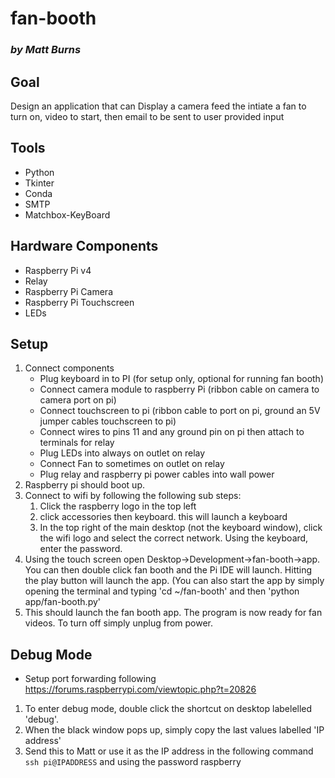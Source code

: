 # fan-booth
### *by Matt Burns*

## Goal
Design an application that can Display a camera feed the intiate a fan to turn on, video to start, then email to be sent to user provided input

## Tools
* Python
* Tkinter
* Conda
* SMTP
* Matchbox-KeyBoard

## Hardware Components
* Raspberry Pi v4
* Relay
* Raspberry Pi Camera
* Raspberry Pi Touchscreen
* LEDs

## Setup
1. Connect components
    * Plug keyboard in to PI (for setup only, optional for running fan booth)
    * Connect camera module to raspberry Pi (ribbon cable on camera to camera port on pi)
    * Connect touchscreen to pi (ribbon cable to port on pi, ground an 5V jumper cables touchscreen to pi)
    * Connect wires to pins 11 and any ground pin on pi then attach to terminals for relay
    * Plug LEDs into always on outlet on relay
    * Connect Fan to sometimes on outlet on relay
    * Plug relay and raspberry pi power cables into wall power
2. Raspberry pi should boot up.
3. Connect to wifi by following the following sub steps:
    1. Click the raspberry logo in the top left
    2. click accessories then keyboard.  this will launch a keyboard
    3. In the top right of the main desktop (not the keyboard window), click the wifi logo and select the correct network.  Using the keyboard, enter the password.
4.  Using the touch screen open Desktop->Development->fan-booth->app.  You can then double click fan booth and the Pi IDE will launch.  Hitting the play button will launch the app. 
(You can also start the app by simply opening the terminal and typing 'cd ~/fan-booth' and then 'python app/fan-booth.py'
4. This should launch the fan booth app. The program is now ready for fan videos.  To turn off simply unplug from power.

## Debug Mode
* Setup port forwarding following https://forums.raspberrypi.com/viewtopic.php?t=20826
1. To enter debug mode, double click the shortcut on desktop labelelled 'debug'.
2. When the black window pops up, simply copy the last values labelled 'IP address'
3. Send this to Matt or use it as the IP address in the following command
```ssh pi@IPADDRESS```
and using the password raspberry
